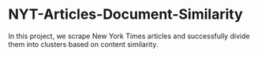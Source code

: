# NYT-Articles-Document-Similarity
In this project, we scrape New York Times articles and successfully divide them into clusters based on content similarity.
